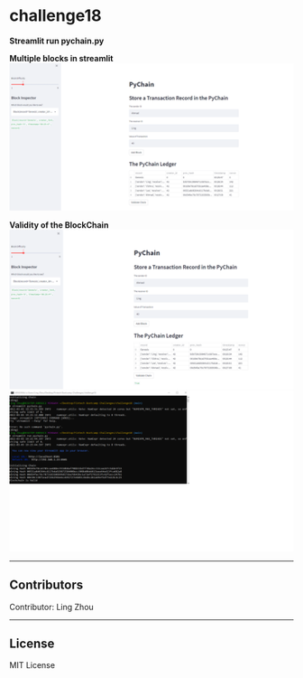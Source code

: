 # challenge18


**Streamlit run pychain.py** 


**Multiple blocks in streamlit**
![alt text](https://github.com/LZhou1688/challenge18/blob/main/Streamlit1.png)

**Validity of the BlockChain**
![alt text](https://github.com/LZhou1688/challenge18/blob/main/Streamlit_validated.png)
![alt text](https://github.com/LZhou1688/challenge18/blob/main/terminal.png)

---

## Contributors

Contributor: Ling Zhou

---

## License

MIT License